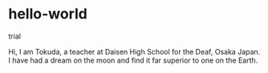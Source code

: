 # hello-world
trial

Hi, I am Tokuda, a teacher at Daisen High School for the Deaf, Osaka Japan.
I have had a dream on the moon and find it far superior to one on the Earth.
